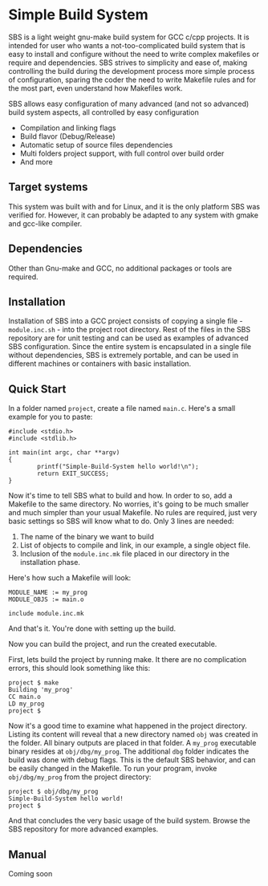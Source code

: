 # Simple Build System
SBS is a light weight gnu-make build system for GCC c/cpp projects. It is intended for user who wants a not-too-complicated build system that is easy to install and configure without the need to write complex makefiles or require and dependencies. SBS strives to simplicity and ease of, making controlling the build during the development process more simple process of configuration, sparing the coder the need to write Makefile rules and for the most part, even understand how Makefiles work.

SBS allows easy configuration of many advanced (and not so advanced) build system aspects, all controlled by easy configuration
- Compilation and linking flags
- Build flavor (Debug/Release)
- Automatic setup of source files dependencies
- Multi folders project support, with full control over build order
- And more

## Target systems
This system was built with and for Linux, and it is the only platform SBS was verified for. However, it can probably be adapted to any system with gmake and gcc-like compiler.

## Dependencies
Other than Gnu-make and GCC, no additional packages or tools are required.

## Installation
Installation of SBS into a GCC project consists of copying a single file - `module.inc.sh` - into the project root directory. Rest of the files in the SBS repository are for unit testing and can be used as examples of advanced SBS configuration. Since the entire system is encapsulated in a single file without dependencies, SBS is extremely portable, and can be used in different machines or containers with basic installation.

## Quick Start
In a folder named `project`, create a file named `main.c`. Here's a small example for you to paste:
```
#include <stdio.h>
#include <stdlib.h>

int main(int argc, char **argv)
{
        printf("Simple-Build-System hello world!\n");
        return EXIT_SUCCESS;
}

```
Now it's time to tell SBS what to build and how. In order to so, add a Makefile to the same directory. No worries, it's going to be much smaller and much simpler than your usual Makefile. No rules are required, just very basic settings so SBS will know what to do. Only 3 lines are needed:

1. The name of the binary we want to build
2. List of objects to compile and link, in our example, a single object file.
3. Inclusion of the `module.inc.mk` file placed in our directory in the installation phase.

Here's how such a Makefile will look:
```
MODULE_NAME := my_prog
MODULE_OBJS := main.o

include module.inc.mk

```
And that's it. You're done with setting up the build.

Now you can build the project, and run the created executable.

First, lets build the project by running make. It there are no complication errors, this should look something like this:
```
project $ make
Building 'my_prog'
CC main.o
LD my_prog
project $
```

Now it's a good time to examine what happened in the project directory. Listing its content will reveal that a new directory named `obj` was created in the folder. All binary outputs are placed in that folder. A `my_prog` executable binary resides at `obj/dbg/my_prog`. The additional `dbg` folder indicates the build was done with debug flags. This is the default SBS behavior, and can be easily changed in the Makefile.
To run your program, invoke `obj/dbg/my_prog` from the project directory:
```
project $ obj/dbg/my_prog
Simple-Build-System hello world!
project $
```

And that concludes the very basic usage of the build system.
Browse the SBS repository for more advanced examples.

## Manual
Coming soon
